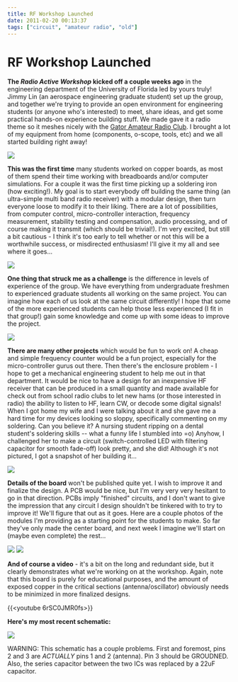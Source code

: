 ```yaml
---
title: RF Workshop Launched
date: 2011-02-20 00:13:37
tags: ["circuit", "amateur radio", "old"]
---
```


# RF Workshop Launched

__The _Radio Active Workshop_ kicked off a couple weeks ago__ in the engineering department of the University of Florida led by yours truly! Jimmy Lin (an aerospace engineering graduate student) set up the group, and together we're trying to provide an open environment for engineering students (or anyone who's interested) to meet, share ideas, and get some practical hands-on experience building stuff. We made gave it a radio theme so it meshes nicely with the [Gator Amateur Radio Club](http://www.GatorRadio.org). I brought a lot of my equipment from home (components, o-scope, tools, etc) and we all started building right away!


<div class="text-center img-border">

![](https://swharden.com/static/2011/02/20/rag1.jpg)

</div>

__This was the first time__ many students worked on copper boards, as most of them spend their time working with breadboards and/or computer simulations. For a couple it was the first time picking up a soldering iron (how exciting!). My goal is to start everybody off building the same thing (an ultra-simple multi band radio receiver) with a modular design, then turn everyone loose to modify it to their liking. There are a lot of possibilities, from computer control, micro-controller interaction, frequency measurement, stability testing and compensation, audio processing, and of course making it transmit (which should be trivial!). I'm very excited, but still a bit cautious - I think it's too early to tell whether or not this will be a worthwhile success, or misdirected enthusiasm! I'll give it my all and see where it goes...

<div class="text-center img-border">

![](https://swharden.com/static/2011/02/20/rag2.jpg)

</div>

__One thing that struck me as a challenge__ is the difference in levels of experience of the group. We have everything from undergraduate freshmen to experienced graduate students all working on the same project. You can imagine how each of us look at the same circuit differently! I hope that some of the more experienced students can help those less experienced (I fit in that group!) gain some knowledge and come up with some ideas to improve the project.

<div class="text-center img-border">

![](https://swharden.com/static/2011/02/20/rag3.jpg)

</div>

__There are many other projects__ which would be fun to work on! A cheap and simple frequency counter would be a fun project, especially for the micro-controller gurus out there. Then there's the enclosure problem - I hope to get a mechanical engineering student to help me out in that department. It would be nice to have a design for an inexpensive HF receiver that can be produced in a small quantity and made available for check out from school radio clubs to let new hams (or those interested in radio) the ability to listen to HF, learn CW, or decode some digital signals!  When I got home my wife and I were talking about it and she gave me a hard time for my devices looking so sloppy, specifically commenting on my soldering. Can you believe it? A nursing student ripping on a dental student's soldering skills -- what a funny life I stumbled into =o)  Anyhow, I challenged her to make a circuit (switch-controlled LED with filtering capacitor for smooth fade-off) look pretty, and she did! Although it's not pictured, I got a snapshot of her building it...


<div class="text-center img-border">

![](https://swharden.com/static/2011/02/20/angelina_harden_2.jpg)

</div>

__Details of the board__ won't be published quite yet. I wish to improve it and finalize the design. A PCB would be nice, but I'm very very very hesitant to
go in that direction. PCBs imply "finished" circuits, and I don't want to give the impression that any circuit I design shouldn't be tinkered with to try to improve it! We'll figure that out as it goes. Here are a couple photos of the modules I'm providing as a starting point for the students to make. So far they've only made the center board, and next week I imagine we'll start on (maybe even complete) the rest...


<div class="text-center img-border">

![](https://swharden.com/static/2011/02/20/DSCN1256.jpg)
![](https://swharden.com/static/2011/02/20/DSCN1251.jpg)

</div>

__And of course a video__ - it's a bit on the long and redundant side, but it clearly demonstrates what we're working on at the workshop. Again, note that this board is purely for educational purposes, and the amount of exposed copper in the critical sections (antenna/oscillator) obviously needs to be minimized in more finalized designs.

{{<youtube 6rSC0JMR0fs>}}

__Here's my most recent schematic:__

<div class="text-center img-border">

![](https://swharden.com/static/2011/02/20/sa612_rx.jpg)

</div>

WARNING: This schematic has a couple problems. First and foremost, pins 2 and 3 are *ACTUALLY* pins 1 and 2 (antenna). Pin 3 should be GROUDNED.  Also, the series capacitor between the two ICs was replaced by a 22uF capacitor.